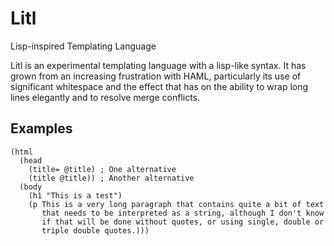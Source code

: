 Litl
====

Lisp-inspired Templating Language

Litl is an experimental templating language with a lisp-like syntax. It
has grown from an increasing frustration with HAML, particularly its
use of significant whitespace and the effect that has on the ability to
wrap long lines elegantly and to resolve merge conflicts.

Examples
--------

    (html
      (head
        (title= @title) ; One alternative
        (title @title)) ; Another alternative
      (body
        (h1 "This is a test")
        (p This is a very long paragraph that contains quite a bit of text
           that needs to be interpreted as a string, although I don't know
           if that will be done without quotes, or using single, double or
           triple double quotes.)))
